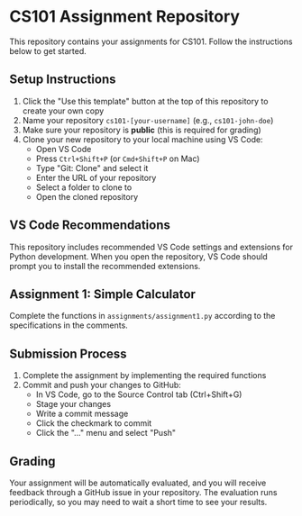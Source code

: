 # CS101 Assignment Repository

This repository contains your assignments for CS101. Follow the instructions below to get started.

## Setup Instructions

1. Click the "Use this template" button at the top of this repository to create your own copy
2. Name your repository `cs101-[your-username]` (e.g., `cs101-john-doe`)
3. Make sure your repository is **public** (this is required for grading)
4. Clone your new repository to your local machine using VS Code:
   - Open VS Code
   - Press `Ctrl+Shift+P` (or `Cmd+Shift+P` on Mac)
   - Type "Git: Clone" and select it
   - Enter the URL of your repository
   - Select a folder to clone to
   - Open the cloned repository

## VS Code Recommendations

This repository includes recommended VS Code settings and extensions for Python development. When you open the repository, VS Code should prompt you to install the recommended extensions.

## Assignment 1: Simple Calculator

Complete the functions in `assignments/assignment1.py` according to the specifications in the comments.

## Submission Process

1. Complete the assignment by implementing the required functions
2. Commit and push your changes to GitHub:
   - In VS Code, go to the Source Control tab (Ctrl+Shift+G)
   - Stage your changes
   - Write a commit message
   - Click the checkmark to commit
   - Click the "..." menu and select "Push"

## Grading

Your assignment will be automatically evaluated, and you will receive feedback through a GitHub issue in your repository. The evaluation runs periodically, so you may need to wait a short time to see your results.

